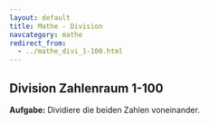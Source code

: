 ```yaml
---
layout: default
title: Mathe - Division
navcategory: mathe
redirect_from:
  - ../mathe_divi_1-100.html
---
```


## Division Zahlenraum 1-100

**Aufgabe:** Dividiere die beiden Zahlen voneinander.

<script type="text/javascript">

    var already = new Array();

    for (var i = 0; i < 100; i++) {
        do {
            var a = Math.floor(Math.random() * 10) + 1;
            var b = Math.floor(Math.random() * 10) + 1;
            var key = a + "-" + b;
            /*if (a < b) {
              key = a + "-" + b;
            } else {
              key = b + "-" + a;
            }*/
        } while (already.indexOf(key) != -1);

        document.write("<div class=\"t\">" + (a * b) + " : " + b + " = _______ </div>");
        already.push(key);
    }

</script>



